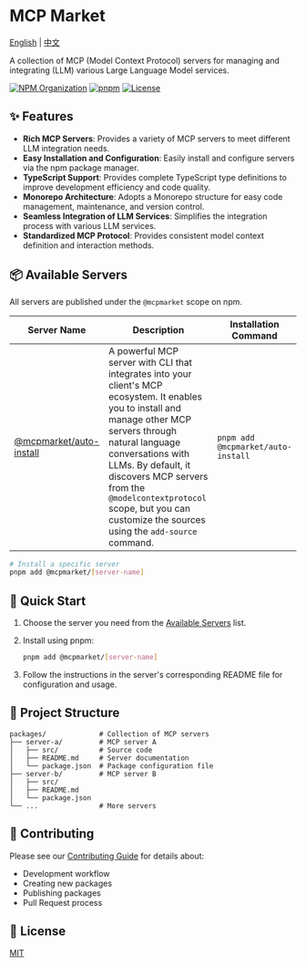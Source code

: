 # MCP Market

[English](README.md) | [中文](README.zh-CN.md)

A collection of MCP (Model Context Protocol) servers for managing and integrating (LLM) various Large Language Model services.

[![NPM Organization](https://img.shields.io/badge/npm-@mcpmarket-blue.svg)](https://www.npmjs.com/org/mcpmarket)
[![pnpm](https://img.shields.io/badge/maintained%20with-pnpm-cc00ff.svg)](https://pnpm.io/)
[![License](https://img.shields.io/badge/license-MIT-green.svg)](LICENSE)

## ✨ Features

- **Rich MCP Servers**: Provides a variety of MCP servers to meet different LLM integration needs.
- **Easy Installation and Configuration**: Easily install and configure servers via the npm package manager.
- **TypeScript Support**: Provides complete TypeScript type definitions to improve development efficiency and code quality.
- **Monorepo Architecture**: Adopts a Monorepo structure for easy code management, maintenance, and version control.
- **Seamless Integration of LLM Services**: Simplifies the integration process with various LLM services.
- **Standardized MCP Protocol**: Provides consistent model context definition and interaction methods.

## 📦 Available Servers

All servers are published under the `@mcpmarket` scope on npm.

| Server Name                                                                          | Description                                                                                                                                                                                                                                                                                                                              | Installation Command               |
| ------------------------------------------------------------------------------------ | ---------------------------------------------------------------------------------------------------------------------------------------------------------------------------------------------------------------------------------------------------------------------------------------------------------------------------------------- | ---------------------------------- |
| [@mcpmarket/auto-install](https://www.npmjs.com/package/@mcpmarket/mcp-auto-install) | A powerful MCP server with CLI that integrates into your client's MCP ecosystem. It enables you to install and manage other MCP servers through natural language conversations with LLMs. By default, it discovers MCP servers from the `@modelcontextprotocol` scope, but you can customize the sources using the `add-source` command. | `pnpm add @mcpmarket/auto-install` |

```bash
# Install a specific server
pnpm add @mcpmarket/[server-name]
```

## 🚀 Quick Start

1. Choose the server you need from the [Available Servers](#-available-Servers) list.
2. Install using pnpm:

   ```bash
   pnpm add @mcpmarket/[server-name]
   ```

3. Follow the instructions in the server's corresponding README file for configuration and usage.

## 📂 Project Structure

```
packages/             # Collection of MCP servers
├── server-a/         # MCP server A
│   ├── src/          # Source code
│   ├── README.md     # Server documentation
│   └── package.json  # Package configuration file
├── server-b/         # MCP server B
│   ├── src/
│   ├── README.md
│   └── package.json
└── ...               # More servers
```

## 🤝 Contributing

Please see our [Contributing Guide](CONTRIBUTING.md) for details about:

- Development workflow
- Creating new packages
- Publishing packages
- Pull Request process

## 📜 License

[MIT](./LICENSE)
